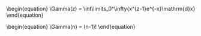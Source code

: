 \begin{equation}
\Gamma(z) = \int\limits_0^\infty{x^{z-1}e^{-x}\mathrm{d}x}
\end{equation}

\begin{equation}
\Gamma(n) = (n-1)!
\end{equation}